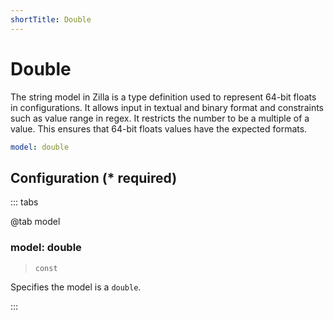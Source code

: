 ```yaml
---
shortTitle: Double
---
```


# Double

The string model in Zilla is a type definition used to represent 64-bit floats in configurations. It allows input in textual and binary format and constraints such as value range in regex. It restricts the number to be a multiple of a value. This ensures that 64-bit floats values have the expected formats.

```yaml {1}
model: double
```

## Configuration (\* required)

::: tabs

@tab model

### model: double

> `const`

Specifies the model is a `double`.

<!-- @include: ./.partials/number.md -->

:::
